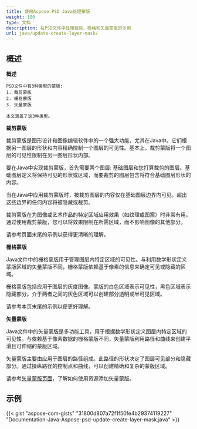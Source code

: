 ```yaml
---
title: 使用Aspose.PSD Java处理蒙版
weight: 100
type: 文档
description: 在PSD文件中处理裁剪、栅格和矢量蒙版的示例
url: java/update-create-layer-mask/
---
```


## **概述**

**概述**
	
	PSD文件中有3种类型的蒙版:
	1. 裁剪蒙版
	2. 栅格蒙版
	3. 矢量蒙版
	
	本文涵盖了这3种类型。


**裁剪蒙版**

裁剪蒙版是图形设计和图像编辑软件中的一个强大功能，尤其在Java中。它们根据另一图层的形状和内容精确控制一个图层的可见性。基本上，裁剪蒙版将一个图层的可见性限制在另一图层形状内部。

要在Java中实现裁剪蒙版，首先需要两个图层: 基础图层和您打算裁剪的图层。基础图层定义将保持可见的形状或区域，而要裁剪的图层包含将符合基础图层形状的内容。

当在Java中应用裁剪蒙版时，被裁剪图层的内容仅在基础图层边界内可见。超出这些边界的任何内容将被隐藏或裁剪。

裁剪蒙版在为图像或艺术作品的特定区域应用效果（如纹理或图案）时非常有用。通过使用裁剪蒙版，您可以将效果限制在所需区域，而不影响图像的其他部分。

请参考页面末尾的示例以获得更清晰的理解。

**栅格蒙版**

Java文件中的栅格蒙版用于管理图层内特定区域的可见性。与利用数学形状定义蒙版区域的矢量蒙版不同，栅格蒙版依赖基于像素的信息来确定可见或隐藏的区域。

栅格蒙版包括应用于图层的灰度图像。蒙版的白色区域表示可见性，黑色区域表示隐藏部分。介于两者之间的灰色区域可以创建部分透明或半可见区域。

请参考本页末尾的示例以便更好理解。

**矢量蒙版**

Java文件中的矢量蒙版是多功能工具，用于根据数学形状定义图层内特定区域的可见性。与依赖基于像素数据的栅格蒙版不同，矢量蒙版利用路径和曲线来创建平滑且可伸缩的蒙版区域。

矢量蒙版主要由应用于图层的路径组成。此路径的形状决定了图层可见部分和隐藏部分。通过操纵路径的控制点和曲线，可以创建精确和复杂的蒙版区域。

请参考[矢量蒙版页面](https://reference.aspose.com/psd/java/com.aspose.psd.fileformats.psd.layers/layermaskdatashort/)，了解如何使用资源添加矢量蒙版。

## **示例**
{{< gist "aspose-com-gists" "31800d807a72f1f50fe4b29374119227" "Documentation-Java-Aspose-psd-update-create-layer-mask.java" >}}
